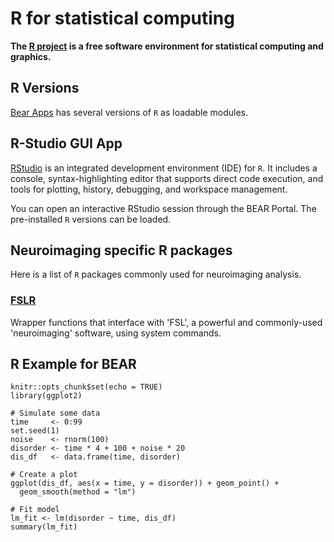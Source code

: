 # R for statistical computing

<b>The [R project](https://www.r-project.org/) is a free software environment for statistical computing and graphics.</b>

## R Versions

[Bear Apps](https://bear-apps.bham.ac.uk/applications/R/) has several versions of `R` as loadable modules.

## R-Studio GUI App

[RStudio](https://posit.co/products/open-source/rstudio/#rstudio-server) is an integrated development environment (IDE) for `R`. It includes a console, syntax-highlighting editor that supports direct code execution, and tools for plotting, history, debugging, and workspace management.

You can open an interactive RStudio session through the BEAR Portal. The pre-installed `R` versions can be loaded.

## Neuroimaging specific R packages

Here is a list of `R` packages commonly used for neuroimaging analysis.

### [FSLR](https://bear-apps.bham.ac.uk/applications/fslr/)

Wrapper functions that interface with 'FSL', a powerful and commonly-used 'neuroimaging' software, using system commands.

## R Example for BEAR

```{r setup, include=FALSE}
knitr::opts_chunk$set(echo = TRUE)
library(ggplot2)

# Simulate some data
time     <- 0:99
set.seed(1)
noise    <- rnorm(100)
disorder <- time * 4 + 100 + noise * 20
dis_df   <- data.frame(time, disorder)

# Create a plot
ggplot(dis_df, aes(x = time, y = disorder)) + geom_point() +
  geom_smooth(method = "lm")

# Fit model
lm_fit <- lm(disorder ~ time, dis_df)
summary(lm_fit)
```
